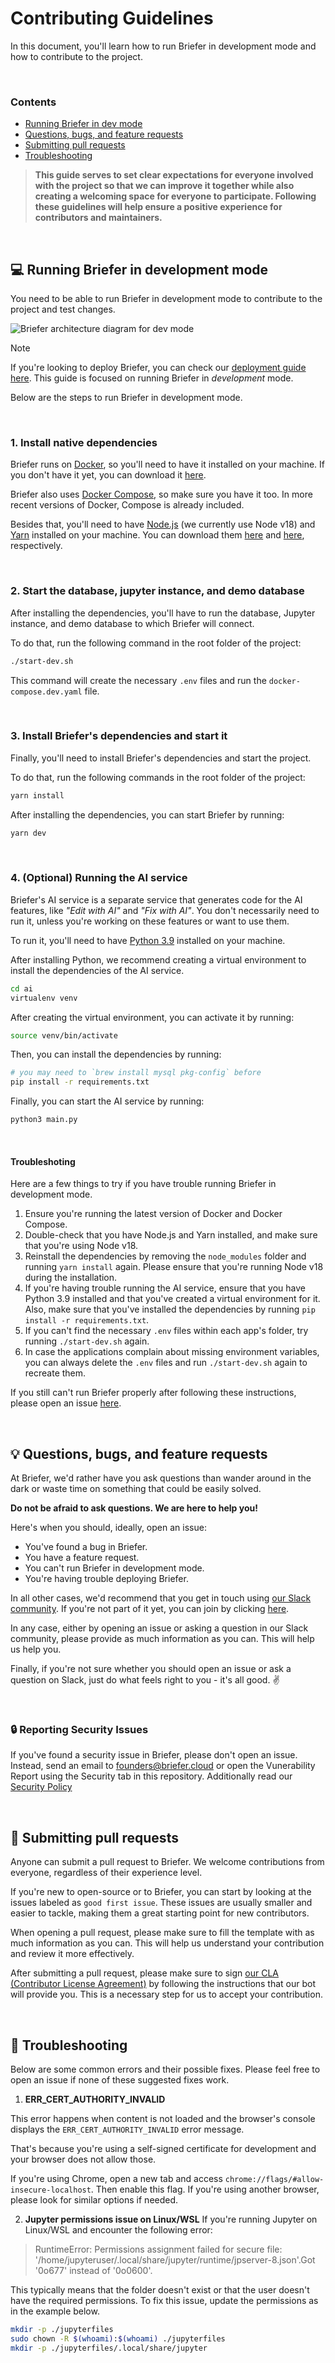# Contributing Guidelines

In this document, you'll learn how to run Briefer in development mode and how to contribute to the project.

<br />

### Contents

- [Running Briefer in dev mode](#computer-running-briefer-in-dev-mode)
- [Questions, bugs, and feature requests](#bulb-questions-bugs-and-feature-requests)
- [Submitting pull requests](#repeat-submitting-pull-requests)
- [Troubleshooting](#wrench-troubleshooting)

> **This guide serves to set clear expectations for everyone involved with the project so that we can improve it together while also creating a welcoming space for everyone to participate. Following these guidelines will help ensure a positive experience for contributors and maintainers.**

<br />

## :computer: Running Briefer in development mode

You need to be able to run Briefer in development mode to contribute to the project and test changes.

<p>
<picture align="center">
  <source  align="center" media="(prefers-color-scheme: dark)" srcset="../assets/img/briefer-dev-mode-dark.png">
  <source align="center" media="(prefers-color-scheme: light)" srcset="../assets/img/briefer-dev-mode.png">
  <img align="center" alt="Briefer architecture diagram for dev mode" src="../assets/img/briefer-dev-mode.png">
</picture>
</p>

> [!NOTE]
> If you're looking to deploy Briefer, you can check our [deployment guide here](./DEPLOYMENT.md). This guide is focused on running Briefer in _development_ mode.

Below are the steps to run Briefer in development mode.

<br />

### 1. Install native dependencies

Briefer runs on [Docker](https://www.docker.com/), so you'll need to have it installed on your machine. If you don't have it yet, you can download it [here](https://www.docker.com/get-started).

Briefer also uses [Docker Compose](https://docs.docker.com/compose/), so make sure you have it too. In more recent versions of Docker, Compose is already included.

Besides that, you'll need to have [Node.js](https://nodejs.org/) (we currently use Node v18) and [Yarn](https://yarnpkg.com/) installed on your machine. You can download them [here](https://nodejs.org/) and [here](https://yarnpkg.com/), respectively.

<br />

### 2. Start the database, jupyter instance, and demo database

After installing the dependencies, you'll have to run the database, Jupyter instance, and demo database to which Briefer will connect.

To do that, run the following command in the root folder of the project:

```bash
./start-dev.sh
```

This command will create the necessary `.env` files and run the `docker-compose.dev.yaml` file.

<br />

### 3. Install Briefer's dependencies and start it

Finally, you'll need to install Briefer's dependencies and start the project.

To do that, run the following commands in the root folder of the project:

```bash
yarn install
```

After installing the dependencies, you can start Briefer by running:

```bash
yarn dev
```

<br />

### 4. (Optional) Running the AI service

Briefer's AI service is a separate service that generates code for the AI features, like _"Edit with AI"_ and _"Fix with AI"_. You don't necessarily need to run it, unless you're working on these features or want to use them.

To run it, you'll need to have [Python 3.9](https://www.python.org/) installed on your machine.

After installing Python, we recommend creating a virtual environment to install the dependencies of the AI service.

```bash
cd ai
virtualenv venv
```

After creating the virtual environment, you can activate it by running:

```bash
source venv/bin/activate
```

Then, you can install the dependencies by running:

```bash
# you may need to `brew install mysql pkg-config` before
pip install -r requirements.txt
```

Finally, you can start the AI service by running:

```bash
python3 main.py
```

<br />

#### Troubleshoting

Here are a few things to try if you have trouble running Briefer in development mode.

1. Ensure you're running the latest version of Docker and Docker Compose.
2. Double-check that you have Node.js and Yarn installed, and make sure that you're using Node v18.
3. Reinstall the dependencies by removing the `node_modules` folder and running `yarn install` again. Please ensure that you're running Node v18 during the installation.
4. If you're having trouble running the AI service, ensure that you have Python 3.9 installed and that you've created a virtual environment for it. Also, make sure that you've installed the dependencies by running `pip install -r requirements.txt`.
5. If you can't find the necessary `.env` files within each app's folder, try running `./start-dev.sh` again.
6. In case the applications complain about missing environment variables, you can always delete the `.env` files and run `./start-dev.sh` again to recreate them.

If you still can't run Briefer properly after following these instructions, please open an issue [here](https://github.com/briefercloud/briefer/issues).

<br />

## :bulb: Questions, bugs, and feature requests

At Briefer, we'd rather have you ask questions than wander around in the dark or waste time on something that could be easily solved.

**Do not be afraid to ask questions. We are here to help you!**

Here's when you should, ideally, open an issue:

- You've found a bug in Briefer.
- You have a feature request.
- You can't run Briefer in development mode.
- You're having trouble deploying Briefer.

In all other cases, we'd recommend that you get in touch using [our Slack community](https://join.slack.com/t/briefercommunity/shared_invite/zt-2geo5vlh2-RxEOwCRrVEz6JDkrPHuf0g). If you're not part of it yet, you can join by clicking [here](https://join.slack.com/t/briefercommunity/shared_invite/zt-2geo5vlh2-RxEOwCRrVEz6JDkrPHuf0g).

In any case, either by opening an issue or asking a question in our Slack community, please provide as much information as you can. This will help us help you.

Finally, if you're not sure whether you should open an issue or ask a question on Slack, just do what feels right to you - it's all good. :v:

<br />

### :lock: Reporting Security Issues

If you've found a security issue in Briefer, please don't open an issue. Instead, send an email to [founders@briefer.cloud](mailto:founders@briefer.cloud) or open the Vunerability Report using the Security tab in this repository.
Additionally read our [Security Policy](./SECURITY.md)

<br />

## :repeat: Submitting pull requests

Anyone can submit a pull request to Briefer. We welcome contributions from everyone, regardless of their experience level.

If you're new to open-source or to Briefer, you can start by looking at the issues labeled as `good first issue`. These issues are usually smaller and easier to tackle, making them a great starting point for new contributors.

When opening a pull request, please make sure to fill the template with as much information as you can. This will help us understand your contribution and review it more effectively.

After submitting a pull request, please make sure to sign [our CLA (Contributor License Agreement)](./CLA.md) by following the instructions that our bot will provide you. This is a necessary step for us to accept your contribution.

<br/>

## :wrench: Troubleshooting
Below are some common errors and their possible fixes. Please feel free to open an issue if none of these suggested fixes work.

1. **ERR_CERT_AUTHORITY_INVALID**

This error happens when content is not loaded and the browser's console displays the `ERR_CERT_AUTHORITY_INVALID` error message.

That's because you're using a self-signed certificate for development and your browser does not allow those.


If you're using Chrome, open a new tab and access `chrome://flags/#allow-insecure-localhost`. Then enable this flag. If you're using another browser, please look for similar options if needed.

2. **Jupyter permissions issue on Linux/WSL**
If you're running Jupyter on Linux/WSL and encounter the following error:

> RuntimeError: Permissions assignment failed for secure file:
'/home/jupyteruser/.local/share/jupyter/runtime/jpserver-8.json'.Got '0o677' instead of '0o0600'.

This typically means that the folder doesn't exist or that the user doesn't have the required permissions. To fix this issue, update the permissions as in the example below.

```bash
mkdir -p ./jupyterfiles
sudo chown -R $(whoami):$(whoami) ./jupyterfiles
mkdir -p ./jupyterfiles/.local/share/jupyter
